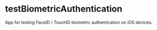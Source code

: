 # testBiometricAuthentication
App for testing FaceID / TouchID biometric authentication on iOS devices.
